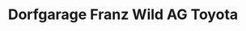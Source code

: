 ---
title: "Dorfgarage Franz Wild AG Toyota"
url: /illighausen/dorfgarage-franz-wild-ag-toyota/
shop: Autohaus
---